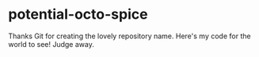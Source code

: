 potential-octo-spice
====================

Thanks Git for creating the lovely repository name. Here's my code for the world to see! Judge away.
